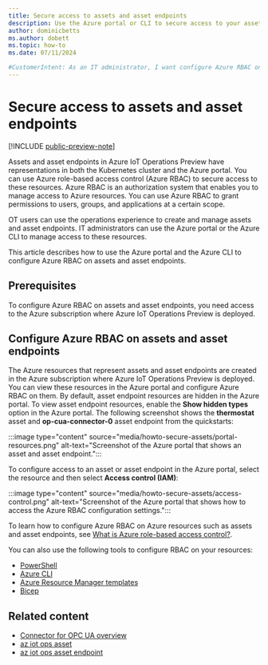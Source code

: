 ```yaml
---
title: Secure access to assets and asset endpoints
description: Use the Azure portal or CLI to secure access to your assets and asset endpoints by using Azure role-based access control.
author: dominicbetts
ms.author: dobett
ms.topic: how-to
ms.date: 07/11/2024

#CustomerIntent: As an IT administrator, I want configure Azure RBAC on my assets and asset endpoints to control access to them.
---
```


# Secure access to assets and asset endpoints

[!INCLUDE [public-preview-note](../includes/public-preview-note.md)]

Assets and asset endpoints in Azure IoT Operations Preview have representations in both the Kubernetes cluster and the Azure portal. You can use Azure role-based access control (Azure RBAC) to secure access to these resources. Azure RBAC is an authorization system that enables you to manage access to Azure resources. You can use Azure RBAC to grant permissions to users, groups, and applications at a certain scope.

OT users can use the operations experience to create and manage assets and asset endpoints. IT administrators can use the Azure portal or the Azure CLI to manage access to these resources.

This article describes how to use the Azure portal and the Azure CLI to configure Azure RBAC on assets and asset endpoints.

## Prerequisites

To configure Azure RBAC on assets and asset endpoints, you need access to the Azure subscription where Azure IoT Operations Preview is deployed.

## Configure Azure RBAC on assets and asset endpoints

The Azure resources that represent assets and asset endpoints are created in the Azure subscription where Azure IoT Operations Preview is deployed. You can view these resources in the Azure portal and configure Azure RBAC on them. By default, asset endpoint resources are hidden in the Azure portal. To view asset endpoint resources, enable the **Show hidden types** option in the Azure portal. The following screenshot shows the **thermostat** asset and **op-cua-connector-0** asset endpoint from the quickstarts:

:::image type="content" source="media/howto-secure-assets/portal-resources.png" alt-text="Screenshot of the Azure portal that shows an asset and asset endpoint.":::

To configure access to an asset or asset endpoint in the Azure portal, select the resource and then select **Access control (IAM)**:

:::image type="content" source="media/howto-secure-assets/access-control.png" alt-text="Screenshot of the Azure portal that shows how to access the Azure RBAC configuration settings.":::

To learn how to configure Azure RBAC on Azure resources such as assets and asset endpoints, see [What is Azure role-based access control?](../../role-based-access-control/overview.md).

You can also use the following tools to configure RBAC on your resources:

- [PowerShell](../../role-based-access-control/tutorial-role-assignments-user-powershell.md)
- [Azure CLI](../../role-based-access-control/role-assignments-cli.md)
- [Azure Resource Manager templates](../../role-based-access-control/quickstart-role-assignments-template.md)
- [Bicep](../../role-based-access-control/quickstart-role-assignments-bicep.md)

## Related content

- [Connector for OPC UA overview](overview-opcua-broker.md)
- [az iot ops asset](/cli/azure/iot/ops/asset)
- [az iot ops asset endpoint](/cli/azure/iot/ops/asset/endpoint)
